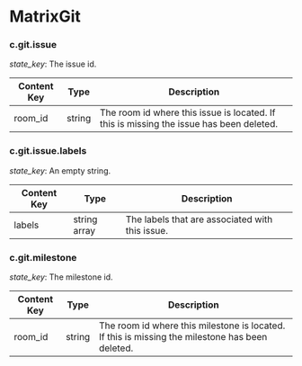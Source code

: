 # MatrixGit

### c.git.issue

*state_key*: The issue id.

|Content Key|Type|Description|
|-|-|-|
|room_id|string|The room id where this issue is located. If this is missing the issue has been deleted.|


### c.git.issue.labels

*state_key*: An empty string.

|Content Key|Type|Description|
|-|-|-|
|labels|string array|The labels that are associated with this issue.|


### c.git.milestone

*state_key*: The milestone id.

|Content Key|Type|Description|
|-|-|-|
|room_id|string|The room id where this milestone is located. If this is missing the milestone has been deleted.|




